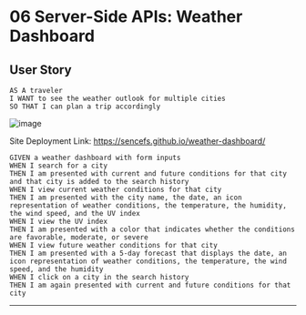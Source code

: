 # 06 Server-Side APIs: Weather Dashboard

## User Story

```
AS A traveler
I WANT to see the weather outlook for multiple cities
SO THAT I can plan a trip accordingly
```
![image](https://user-images.githubusercontent.com/100245563/172690352-75e5a9de-1c1b-4177-a4f9-edb9c95e24d4.png)

Site Deployment Link: https://sencefs.github.io/weather-dashboard/

```
GIVEN a weather dashboard with form inputs
WHEN I search for a city
THEN I am presented with current and future conditions for that city and that city is added to the search history
WHEN I view current weather conditions for that city
THEN I am presented with the city name, the date, an icon representation of weather conditions, the temperature, the humidity, the wind speed, and the UV index
WHEN I view the UV index
THEN I am presented with a color that indicates whether the conditions are favorable, moderate, or severe
WHEN I view future weather conditions for that city
THEN I am presented with a 5-day forecast that displays the date, an icon representation of weather conditions, the temperature, the wind speed, and the humidity
WHEN I click on a city in the search history
THEN I am again presented with current and future conditions for that city
```
- - -
